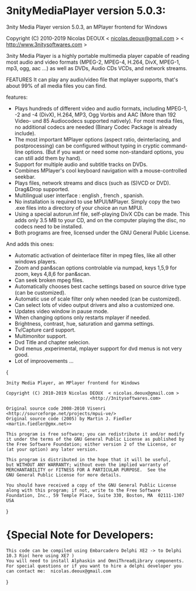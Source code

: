 # 3nityMediaPlayer version 5.0.3:

3nity Media Player version 5.0.3, an MPlayer frontend for Windows

Copyright (C) 2010-2019 Nicolas DEOUX  < nicolas.deoux@gmail.com > < http://www.3nitysoftwares.com >
                  

3nity Media Player is a highly portable multimedia player capable of reading most audio and video formats (MPEG-2, MPEG-4, H.264, DivX, MPEG-1, mp3, ogg, aac ...) as well as DVDs, Audio CDs VCDs, and network streams.

FEATURES
It can play any audio/video file that mplayer supports, that's about 99% of all media files you can find.

features:

* Plays hundreds of different video and audio formats, including MPEG-1, -2 and -4 (DivX), H.264, MP3, Ogg Vorbis and AAC (More than 192 Video- und 85 Audiocodecs supported natively). For most media files, no additional codecs are needed (Binary Codec Package is already include).
* The most important MPlayer options (aspect ratio, deinterlacing, and postprocessing) can be configured without typing in cryptic command-line options. (But if you want or need some non-standard options, you can still add them by hand).
* Support for multiple audio and subtitle tracks on DVDs.
* Combines MPlayer's cool keyboard navigation with a mouse-controlled seekbar.
* Plays files, network streams and discs (such as (S)VCD or DVD). Drag&Drop supported.
* Multilingual user interface : english , french , spanish.
* No installation is required to use MPUI/MPlayer. Simply copy the two .exe files into a directory of your choice an run MPUI.
* Using a special autorun.inf file, self-playing DivX CDs can be made. This adds only 3.5 MB to your CD, and on the computer playing the disc, no codecs need to be installed.
* Both programs are free, licensed under the GNU General Public License.

And adds this ones:

* Automatic activation of deinterlace filter in mpeg files, like all other windows players.
* Zoom and pan&scan options controlable via numpad, keys 1,5,9 for zoom, keys 4,8,6 for pan&scan.
* Can seek broken mpeg files.
* Automatically chooses best cache settings based on source drive type (can be customized).
* Automatic use of scale filter only when needed (can be customized).
* Can select lots of video output drivers and also a customized one.
* Updates video window in pause mode.
* When changing options only restarts mplayer if needed.
* Brightness, contrast, hue, saturation and gamma settings.
* Tv/Capture card support.
* Multimonitor support.
* Dvd Title and chapter selecion.
* Dvd menus ,experimental, mplayer support for dvd menus is not very good.
* Lot of improovements ...

{

	3nity Media Player, an MPlayer frontend for Windows

	Copyright (C) 2010-2019 Nicolas DEOUX  < nicolas.deoux@gmail.com >
									<http://3nitysoftwares.com>

    Original source code 2008-2010 Visenri  <http://sourceforge.net/projects/mpui-ve/>
    Original source code (2005) by Martin J. Fiedler <martin.fiedler@gmx.net>>

    This program is free software; you can redistribute it and/or modify
    it under the terms of the GNU General Public License as published by
    the Free Software Foundation; either version 2 of the License, or
    (at your option) any later version.

    This program is distributed in the hope that it will be useful,
    but WITHOUT ANY WARRANTY; without even the implied warranty of
    MERCHANTABILITY or FITNESS FOR A PARTICULAR PURPOSE.  See the
    GNU General Public License for more details.

    You should have received a copy of the GNU General Public License
    along with this program; if not, write to the Free Software
    Foundation, Inc., 59 Temple Place, Suite 330, Boston, MA  02111-1307  USA
}

{Special Note for Developers:
 =========================== 
    This code can be compiled using Embarcadero Delphi XE2 -> to Delphi 10.3 Rio( here using XE7 )
    You will need to install Alphaskin and OmniThreadLibrary components.
    For special questions or if you want to hire a delphi developer you can contact me:  nicolas.deoux@gmail.com
}




